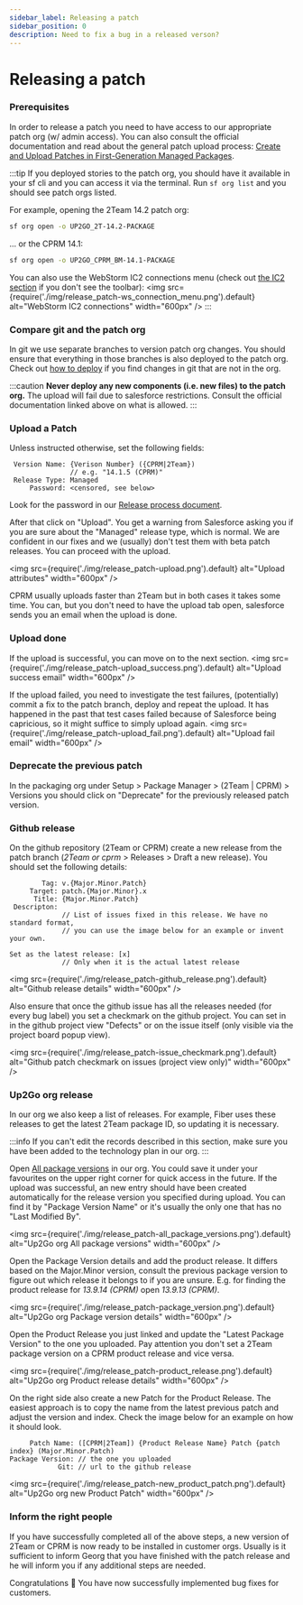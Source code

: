 ```yaml
---
sidebar_label: Releasing a patch
sidebar_position: 0
description: Need to fix a bug in a released verson?
---
```


# Releasing a patch

### Prerequisites

In order to release a patch you need to have access to our appropriate patch org (w/ admin access). You can also consult the official documentation and read about the general patch upload process: [Create and Upload Patches in First-Generation Managed Packages](https://developer.salesforce.com/docs/atlas.en-us.pkg1_dev.meta/pkg1_dev/patches_creating.htm#patches_creating).

:::tip
If you deployed stories to the patch org, you should have it available in your sf cli and you can access it via the terminal. Run `sf org list` and you should see patch orgs listed.

For example, opening the 2Team 14.2 patch org:
```bash
sf org open -o UP2GO_2T-14.2-PACKAGE
```
... or the CPRM 14.1:
```bash
sf org open -o UP2GO_CPRM_BM-14.1-PACKAGE
```

You can also use the WebStorm IC2 connections menu (check out [the IC2 section](/environment/webstorm#illuminated-cloud-2) if you don't see the toolbar):
<img
src={require('./img/release_patch-ws_connection_menu.png').default}
alt="WebStorm IC2 connections"
width="600px"
/>
:::

### Compare git and the patch org

In git we use separate branches to version patch org changes. You should ensure that everything in those branches is also deployed to the patch org. Check out [how to deploy](/contributing-code/common#deploying-to-an-org) if you find changes in git that are not in the org.

:::caution
**Never deploy any new components (i.e. new files) to the patch org.** The upload will fail due to salesforce restrictions. Consult the official documentation linked above on what is allowed.
:::

### Upload a Patch

Unless instructed otherwise, set the following fields:
```
 Version Name: {Verison Number} ({CPRM|2Team})
               // e.g. "14.1.5 (CPRM)"
 Release Type: Managed
     Password: <censored, see below>
```
Look for the password in our [Release process document](https://docs.google.com/document/d/1MFuYL1Yb6tdlKve-IgCPyDWNwZK9_yV9aS-kEP-R-Vc/edit?usp=sharing).

After that click on "Upload". You get a warning from Salesforce asking you if you are sure about the "Managed" release type, which is normal. We are confident in our fixes and we (usually) don't test them with beta patch releases. You can proceed with the upload.

<img
src={require('./img/release_patch-upload.png').default}
alt="Upload attributes"
width="600px"
/>

CPRM usually uploads faster than 2Team but in both cases it takes some time. You can, but you don't need to have the upload tab open, salesforce sends you an email when the upload is done.

### Upload done

If the upload is successful, you can move on to the next section.
<img
src={require('./img/release_patch-upload_success.png').default}
alt="Upload success email"
width="600px"
/>

If the upload failed, you need to investigate the test failures, (potentially) commit a fix to the patch branch, deploy and repeat the upload. It has happened in the past that test cases failed because of Salesforce being capricious, so it might suffice to simply upload again. 
<img
src={require('./img/release_patch-upload_fail.png').default}
alt="Upload fail email"
width="600px"
/>

### Deprecate the previous patch

In the packaging org under Setup \> Package Manager \> (2Team | CPRM) \> Versions you should click on "Deprecate" for the previously released patch version.

### Github release

On the github repository (2Team or CPRM) create a new release from the patch branch (_2Team or cprm_ \> Releases \> Draft a new release). You should set the following details:

```
        Tag: v.{Major.Minor.Patch}
     Target: patch.{Major.Minor}.x
      Title: {Major.Minor.Patch}
 Descripton:
             // List of issues fixed in this release. We have no standard format, 
             // you can use the image below for an example or invent your own.

Set as the latest release: [x]
             // Only when it is the actual latest release
```

<img
src={require('./img/release_patch-github_release.png').default}
alt="Github release details"
width="600px"
/>

Also ensure that once the github issue has all the releases needed (for every bug label) you set a checkmark on the github project. You can set in in the github project view "Defects" or on the issue itself (only visible via the project board popup view).

<img
src={require('./img/release_patch-issue_checkmark.png').default}
alt="Github patch checkmark on issues (project view only)"
width="600px"
/>

### Up2Go org release

In our org we also keep a list of releases. For example, Fiber uses these releases to get the latest 2Team package ID, so updating it is necessary. 

:::info
If you can't edit the records described in this section, make sure you have been added to the technology plan in our org.
:::

Open [All package versions](https://up2go.lightning.force.com/lightning/o/sfLma__Package_Version__c/list?filterName=00B50000006inDxEAI) in our org. You could save it under your favourites on the upper right corner for quick access in the future. If the upload was successful, an new entry should have been created automatically for the release version you specified during upload. You can find it by "Package Version Name" or it's usually the only one that has no "Last Modified By".


<img
src={require('./img/release_patch-all_package_versions.png').default}
alt="Up2Go org All package versions"
width="600px"
/>

Open the Package Version details and add the product release. It differs based on the Major.Minor version, consult the previous package version to figure out which release it belongs to if you are unsure. E.g. for finding the product release for _13.9.14 (CPRM)_ open _13.9.13 (CPRM)_.

<img
src={require('./img/release_patch-package_version.png').default}
alt="Up2Go org Package version details"
width="600px"
/>

Open the Product Release you just linked and update the "Latest Package Version" to the one you uploaded. Pay attention you don't set a 2Team package version on a CPRM product release and vice versa.

<img
src={require('./img/release_patch-product_release.png').default}
alt="Up2Go org Product release details"
width="600px"
/>

On the right side also create a new Patch for the Product Release. The easiest approach is to copy the name from the latest previous patch and adjust the version and index. Check the image below for an example on how it should look.
```
     Patch Name: ([CPRM|2Team]) {Product Release Name} Patch {patch index} (Major.Minor.Patch)
Package Version: // the one you uploaded
            Git: // url to the github release
```

<img
src={require('./img/release_patch-new_product_patch.png').default}
alt="Up2Go org new Product Patch"
width="600px"
/>

### Inform the right people

If you have successfully completed all of the above steps, a new version of 2Team or CPRM is now ready to be installed in customer orgs. Usually is it sufficient to inform Georg that you have finished with the patch release and he will inform you if any additional steps are needed.

Congratulations 🎉 You have now successfully implemented bug fixes for customers. 